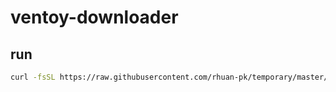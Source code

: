 # ventoy-downloader

## run
```bash
curl -fsSL https://raw.githubusercontent.com/rhuan-pk/temporary/master/ventoy/install.sh | bash -
```

